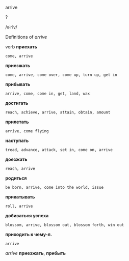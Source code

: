 arrive

?

/əˈrīv/

Definitions of _arrive_

verb
**приехать**

    come, arrive
**приезжать**

    come, arrive, come over, come up, turn up, get in
**прибывать**

    arrive, come, come in, get, land, wax
**достигать**

    reach, achieve, arrive, attain, obtain, amount
**прилетать**

    arrive, come flying
**наступать**

    tread, advance, attack, set in, come on, arrive
**доезжать**

    reach, arrive
**родиться**

    be born, arrive, come into the world, issue
**прикатывать**

    roll, arrive
**добиваться успеха**

    blossom, arrive, blossom out, blossom forth, win out
**приходить к чему-л.**

    arrive

_arrive_
**приезжать**, **прибыть**